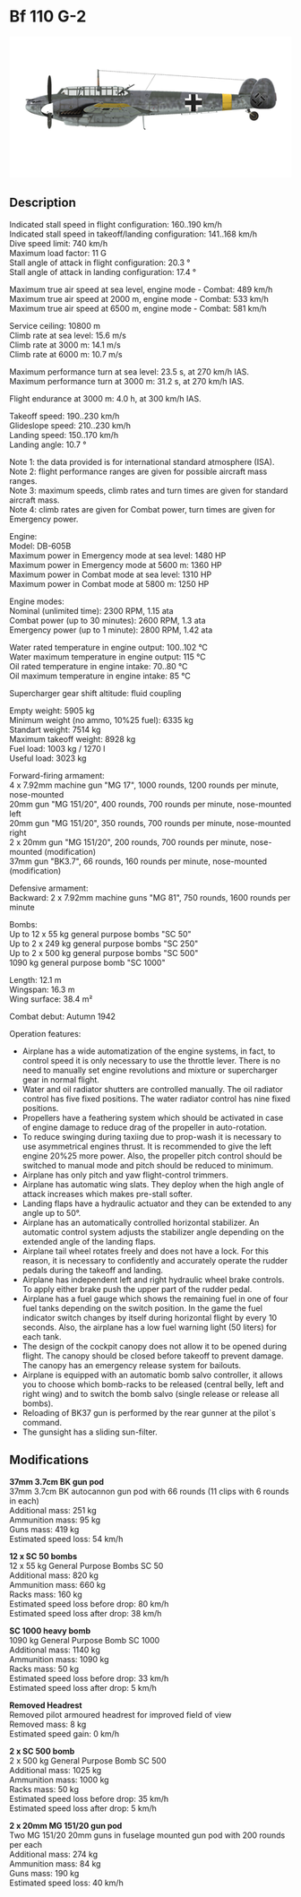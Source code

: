# Bf 110 G-2

![bf110g2](../images/planes/bf110g2.png)

## Description

Indicated stall speed in flight configuration: 160..190 km/h  
Indicated stall speed in takeoff/landing configuration: 141..168 km/h  
Dive speed limit: 740 km/h  
Maximum load factor: 11 G  
Stall angle of attack in flight configuration: 20.3 °  
Stall angle of attack in landing configuration: 17.4 °  
  
Maximum true air speed at sea level, engine mode - Combat: 489 km/h  
Maximum true air speed at 2000 m, engine mode - Combat: 533 km/h  
Maximum true air speed at 6500 m, engine mode - Combat: 581 km/h  
  
Service ceiling: 10800 m  
Climb rate at sea level: 15.6 m/s  
Climb rate at 3000 m: 14.1 m/s  
Climb rate at 6000 m: 10.7 m/s  
  
Maximum performance turn at sea level: 23.5 s, at 270 km/h IAS.  
Maximum performance turn at 3000 m: 31.2 s, at 270 km/h IAS.  
  
Flight endurance at 3000 m: 4.0 h, at 300 km/h IAS.  
  
Takeoff speed: 190..230 km/h  
Glideslope speed: 210..230 km/h  
Landing speed: 150..170 km/h  
Landing angle: 10.7 °  
  
Note 1: the data provided is for international standard atmosphere (ISA).  
Note 2: flight performance ranges are given for possible aircraft mass ranges.  
Note 3: maximum speeds, climb rates and turn times are given for standard aircraft mass.  
Note 4: climb rates are given for Combat power, turn times are given for Emergency power.  
  
Engine:  
Model: DB-605B  
Maximum power in Emergency mode at sea level: 1480 HP  
Maximum power in Emergency mode at 5600 m: 1360 HP  
Maximum power in Combat mode at sea level: 1310 HP  
Maximum power in Combat mode at 5800 m: 1250 HP  
  
Engine modes:  
Nominal (unlimited time): 2300 RPM, 1.15 ata  
Combat power (up to 30 minutes): 2600 RPM, 1.3 ata  
Emergency power (up to 1 minute): 2800 RPM, 1.42 ata  
  
Water rated temperature in engine output: 100..102 °C  
Water maximum temperature in engine output: 115 °C  
Oil rated temperature in engine intake: 70..80 °C  
Oil maximum temperature in engine intake: 85 °C  
  
Supercharger gear shift altitude: fluid coupling   
  
Empty weight: 5905 kg  
Minimum weight (no ammo, 10%25 fuel): 6335 kg  
Standart weight: 7514 kg  
Maximum takeoff weight: 8928 kg  
Fuel load: 1003 kg / 1270 l  
Useful load: 3023 kg  
  
Forward-firing armament:  
4 x 7.92mm machine gun "MG 17", 1000 rounds, 1200 rounds per minute, nose-mounted  
20mm gun "MG 151/20", 400 rounds, 700 rounds per minute, nose-mounted left  
20mm gun "MG 151/20", 350 rounds, 700 rounds per minute, nose-mounted right  
2 х 20mm gun "MG 151/20", 200 rounds, 700 rounds per minute, nose-mounted (modification)  
37mm gun "BK3.7", 66 rounds, 160 rounds per minute, nose-mounted (modification)  
  
Defensive armament:  
Backward: 2 x 7.92mm machine guns "MG 81", 750 rounds, 1600 rounds per minute  
  
Bombs:  
Up to 12 x 55 kg general purpose bombs "SC 50"  
Up to 2 x 249 kg general purpose bombs "SC 250"  
Up to 2 x 500 kg general purpose bombs "SC 500"  
1090 kg general purpose bomb "SC 1000"  
  
Length: 12.1 m  
Wingspan: 16.3 m  
Wing surface: 38.4 m²  
  
Combat debut: Autumn 1942  
  
Operation features:  
- Airplane has a wide automatization of the engine systems, in fact, to control speed it is only necessary to use the throttle lever. There is no need to manually set engine revolutions and mixture or supercharger gear in normal flight.  
- Water and oil radiator shutters are controlled manually. The oil radiator control has five fixed positions. The water radiator control has nine fixed positions.  
- Propellers have a feathering system which should be activated in case of engine damage to reduce drag of the propeller in auto-rotation.  
- To reduce swinging during taxiing due to prop-wash it is necessary to use asymmetrical engines thrust. It is recommended to give the left engine 20%25 more power. Also, the propeller pitch control should be switched to manual mode and pitch should be reduced to minimum.  
- Airplane has only pitch and yaw flight-control trimmers.  
- Airplane has automatic wing slats. They deploy when the high angle of attack increases which makes pre-stall softer.  
- Landing flaps have a hydraulic actuator and they can be extended to any angle up to 50°.  
- Airplane has an automatically controlled horizontal stabilizer. An automatic control system adjusts the stabilizer angle depending on the extended angle of the landing flaps.  
- Airplane tail wheel rotates freely and does not have a lock. For this reason, it is necessary to confidently and accurately operate the rudder pedals during the takeoff and landing.  
- Airplane has independent left and right hydraulic wheel brake controls. To apply either brake push the upper part of the rudder pedal.  
- Airplane has a fuel gauge which shows the remaining fuel in one of four fuel tanks depending on the switch position. In the game the fuel indicator switch changes by itself during horizontal flight by every 10 seconds. Also, the airplane has a low fuel warning light (50 liters) for each tank.  
- The design of the cockpit canopy does not allow it to be opened during flight. The canopy should be closed before takeoff to prevent damage. The canopy has an emergency release system for bailouts.  
- Airplane is equipped with an automatic bomb salvo controller, it allows you to choose which bomb-racks to be released (central belly, left and right wing) and to switch the bomb salvo (single release or release all bombs).  
- Reloading of BK37 gun is performed by the rear gunner at the pilot`s command.  
- The gunsight has a sliding sun-filter.

## Modifications

**37mm 3.7cm BK gun pod**  
37mm 3.7cm BK autocannon gun pod with 66 rounds (11 clips with 6 rounds in each)  
Additional mass: 251 kg  
Ammunition mass: 95 kg  
Guns mass: 419 kg  
Estimated speed loss: 54 km/h

**12 x SC 50 bombs**  
12 x 55 kg General Purpose Bombs SC 50  
Additional mass: 820 kg  
Ammunition mass: 660 kg  
Racks mass: 160 kg  
Estimated speed loss before drop: 80 km/h  
Estimated speed loss after drop: 38 km/h

**SC 1000 heavy bomb**  
1090 kg General Purpose Bomb SC 1000  
Additional mass: 1140 kg  
Ammunition mass: 1090 kg  
Racks mass: 50 kg  
Estimated speed loss before drop: 33 km/h  
Estimated speed loss after drop: 5 km/h

**Removed Headrest**  
Removed pilot armoured headrest for improved field of view  
Removed mass: 8 kg  
Estimated speed gain: 0 km/h

**2 x SC 500 bomb**  
2 x 500 kg General Purpose Bomb SC 500  
Additional mass: 1025 kg  
Ammunition mass: 1000 kg  
Racks mass: 50 kg  
Estimated speed loss before drop: 35 km/h  
Estimated speed loss after drop: 5 km/h

**2 x 20mm MG 151/20 gun pod**  
Two MG 151/20 20mm guns in fuselage mounted gun pod with 200 rounds per each  
Additional mass: 274 kg  
Ammunition mass: 84 kg  
Guns mass: 190 kg  
Estimated speed loss: 40 km/h
